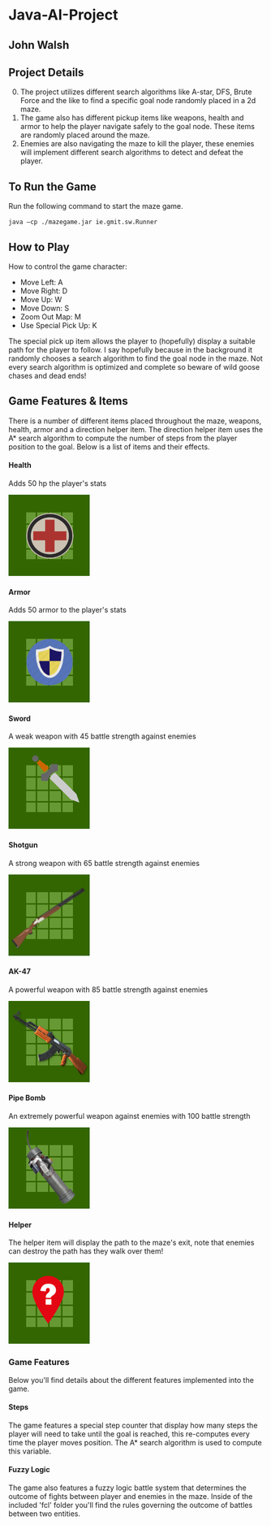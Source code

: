 # Java-AI-Project
## John Walsh

Project Details
---------------
0. The project utilizes different search algorithms like A-star, DFS, Brute Force and the like to find a specific goal node randomly placed in a 2d maze.
0. The game also has different pickup items like weapons, health and armor to help the player navigate safely to the goal node. These items are randomly placed around the maze.
0. Enemies are also navigating the maze to kill the player, these enemies will implement different search algorithms to detect and defeat the player.

To Run the Game
---------------
Run the following command to start the maze game.

```
java –cp ./mazegame.jar ie.gmit.sw.Runner
```

How to Play
-----------
How to control the game character:

* Move Left: A
* Move Right: D
* Move Up: W
* Move Down: S
* Zoom Out Map: M
* Use Special Pick Up: K

The special pick up item allows the player to (hopefully) display a suitable path for the player to follow. I say hopefully because in the background it randomly chooses a search algorithm to find the goal node in the maze. Not every search algorithm is optimized and complete so beware of wild goose chases and dead ends!


Game Features & Items
---------------------
There is a number of different items placed throughout the maze, weapons, health, armor and a direction helper item. The direction helper item uses the A* search algorithm to compute the number of steps from the player position to the goal. Below is a list of items and their effects.

#### Health
Adds 50 hp the player's stats

![alt text](/res/health.png "Health Item")

#### Armor
Adds 50 armor to the player's stats

![alt text](/res/armor.png "Armor Item")

#### Sword
A weak weapon with 45 battle strength against enemies

![alt text](/res/sword.png "Sword Item")

#### Shotgun
A strong weapon with 65 battle strength against enemies

![alt text](/res/shotgun.png "Shotgun Item")

#### AK-47
A powerful weapon with 85 battle strength against enemies

![alt text](/res/ak47.png "AK-47 Item")

#### Pipe Bomb
An extremely powerful weapon against enemies with 100 battle strength

![alt text](/res/pipe_bomb.png "Pipe Bomb Item")

#### Helper
The helper item will display the path to the maze's exit, note that enemies can destroy the path has they walk over them!

![alt text](/res/help.png "Helper Item")

### Game Features
Below you'll find details about the different features implemented into the game.

#### Steps 
The game features a special step counter that display how many steps the player will need to take until the goal is reached, this re-computes every time the player moves position. The A* search algorithm is used to compute this variable.

#### Fuzzy Logic
The game also features a fuzzy logic battle system that determines the outcome of fights between player and enemies in the maze. Inside of the included 'fcl' folder you'll find the rules governing the outcome of battles between two entities.
